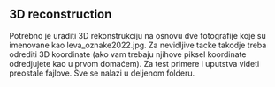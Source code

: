 ## 3D reconstruction

Potrebno je uraditi 3D rekonstrukciju na osnovu dve fotografije koje su imenovane kao leva_oznake2022.jpg. Za nevidljive tacke takodje treba odrediti 3D koordinate (ako vam trebaju njihove piksel koordinate odredjujete kao u prvom domaćem). Za test primere i uputstva videti preostale fajlove. Sve se nalazi u deljenom folderu.
